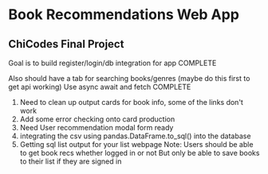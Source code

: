 # Book Recommendations Web App

## ChiCodes Final Project

Goal is to build register/login/db integration for app
COMPLETE


Also should have a tab for searching books/genres (maybe do this first to get api working)
Use async await and fetch
COMPLETE

1. Need to clean up output cards for book info, some of the links don't work
2. Add some error checking onto  card production
2. Need User recommendation modal form ready
3. integrating the csv using pandas.DataFrame.to_sql() into the database
4. Getting sql list output for your list webpage
Note: Users should be able to get book recs whether logged in or not
But only be able to save books to their list if they are signed in


